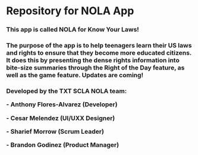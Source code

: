 # Repository for NOLA App
<h3> This app is called NOLA for Know Your Laws! </h3>
 <h3>The purpose of the app is to help teenagers learn their US laws and rights
 to ensure that they become more educated citizens. It does this by presenting
 the dense rights information into bite-size summaries through the Right of
 the Day feature, as well as the game feature. Updates are coming!
</h3>
<h3> Developed by the TXT SCLA NOLA team:
 <p> - Anthony Flores-Alvarez (Developer) </p>
 <p> - Cesar Melendez (UI/UXX Designer) </p>
 <p> - Sharief Morrow (Scrum Leader)</p>
 <p> - Brandon Godinez (Product Manager)</p>
</h3>
